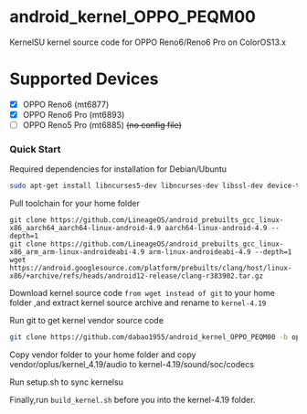 # android_kernel_OPPO_PEQM00
KernelSU kernel source code for OPPO Reno6/Reno6 Pro on ColorOS13.x
# Supported Devices
- [x] OPPO Reno6 (mt6877)
- [x] OPPO Reno6 Pro (mt6893)
- [ ] OPPO Reno5 Pro (mt6885) ~~(no config file)~~
### Quick Start
Required dependencies for installation for Debian/Ubuntu
```bash
sudo apt-get install libncurses5-dev libncurses-dev libssl-dev device-tree-compiler bc cpio lib32ncurses5-dev lib32z1 build-essential binutils bc bison build-essential ccache curl flex g++-multilib gcc-multilib git gnupg gperf imagemagick lib32ncurses5-dev lib32readline-dev lib32z1-dev liblz4-tool libncurses5 libncurses5-dev libsdl1.2-dev libssl-dev libxml2 libxml2-utils lzop pngcrush rsync schedtool squashfs-tools xsltproc zip zlib1g-dev git
```
Pull toolchain for your home folder
```
git clone https://github.com/LineageOS/android_prebuilts_gcc_linux-x86_aarch64_aarch64-linux-android-4.9 aarch64-linux-android-4.9 --depth=1
git clone https://github.com/LineageOS/android_prebuilts_gcc_linux-x86_arm_arm-linux-androideabi-4.9 arm-linux-androideabi-4.9 --depth=1
wget https://android.googlesource.com/platform/prebuilts/clang/host/linux-x86/+archive/refs/heads/android12-release/clang-r383902.tar.gz
```
Download kernel source code `from wget instead of git` to your home folder ,and extract kernel source archive and rename to `kernel-4.19`

Run git to get kernel vendor source code
```bash
git clone https://github.com/dabao1955/android_kernel_OPPO_PEQM00 -b oplus_vendor vendor --depth=1
```
Copy vendor folder to your home folder and copy vendor/oplus/kernel_4.19/audio to kernel-4.19/sound/soc/codecs

Run setup.sh to sync kernelsu 

Finally,run `build_kernel.sh` before you into the kernel-4.19 folder.

